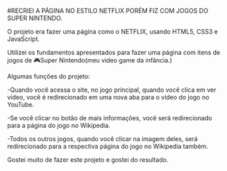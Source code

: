 #RECRIEI A PÁGINA NO ESTILO NETFLIX PORÉM FIZ COM JOGOS DO SUPER NINTENDO.

O projeto era fazer uma página como o NETFLIX, usando HTML5, CSS3 e JavaScript.

Utilizei os fundamentos apresentados para fazer uma página com itens de jogos de 🎮Super Nintendo(meu video game da infância.)

Algumas funções do projeto:

-Quando você acessa o site, no jogo principal, quando você clica em ver vídeo, você é redirecionado em uma nova aba para o vídeo do jogo no YouTube.

-Se você clicar no botão de mais informações, você será redirecionado para a página do jogo no Wikipedia.

-Todos os outros jogos, quando você clicar na imagem deles, será redirecionado para a respectiva página do jogo no Wikipedia também.

Gostei muito de fazer este projeto e gostei do resultado.
